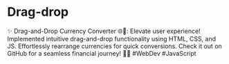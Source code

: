 # Drag-drop
✨ Drag-and-Drop Currency Converter 🌐🔄: Elevate user experience! Implemented intuitive drag-and-drop functionality using HTML, CSS, and JS. Effortlessly rearrange currencies for quick conversions. Check it out on GitHub for a seamless financial journey! 💸🚀 #WebDev #JavaScript
